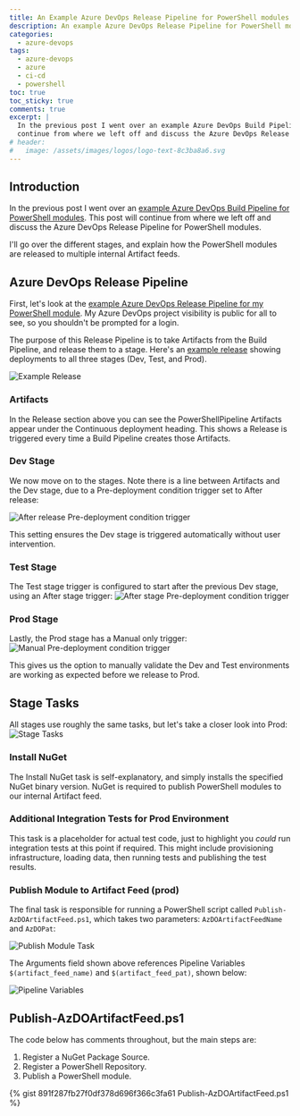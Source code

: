 ```yaml
---
title: An Example Azure DevOps Release Pipeline for PowerShell modules
description: An example Azure DevOps Release Pipeline for PowerShell modules
categories: 
  - azure-devops
tags:
  - azure-devops
  - azure
  - ci-cd
  - powershell
toc: true
toc_sticky: true
comments: true
excerpt: |
  In the previous post I went over an example Azure DevOps Build Pipeline for PowerShell modules. This post will
  continue from where we left off and discuss the Azure DevOps Release Pipeline for PowerShell modules.
# header:
#   image: /assets/images/logos/logo-text-8c3ba8a6.svg
---
```


## Introduction

In the previous post I went over an [example Azure DevOps Build Pipeline for PowerShell modules](https://adamrushuk.github.io/example-azure-devops-build-pipeline-for-powershell-modules/).
This post will continue from where we left off and discuss the Azure DevOps Release Pipeline for PowerShell modules.

I'll go over the different stages, and explain how the PowerShell modules are released to multiple internal
Artifact feeds.

## Azure DevOps Release Pipeline

First, let's look at the [example Azure DevOps Release Pipeline for my PowerShell module](https://dev.azure.com/adamrushuk/PoC/_release?definitionId=1&view=mine&_a=releases).
My Azure DevOps project visibility is public for all to see, so you shouldn't be prompted for a login.

The purpose of this Release Pipeline is to take Artifacts from the Build Pipeline, and release them to a stage.
Here's an [example release](https://dev.azure.com/adamrushuk/PoC/_releaseProgress?_a=release-pipeline-progress&releaseId=30)
showing deployments to all three stages (Dev, Test, and Prod).

![Example Release](/assets/images/powershell-release-pipeline/example-release.png)

### Artifacts

In the Release section above you can see the PowerShellPipeline Artifacts appear under the Continuous deployment
heading. This shows a Release is triggered every time a Build Pipeline creates those Artifacts.

### Dev Stage

We now move on to the stages. Note there is a line between Artifacts and the Dev stage, due to a Pre-deployment
condition trigger set to After release:

![After release Pre-deployment condition trigger](/assets/images/powershell-release-pipeline/pre-deployment-condition-trigger.png)

This setting ensures the Dev stage is triggered automatically without user intervention.

### Test Stage

The Test stage trigger is configured to start after the previous Dev stage, using an After stage trigger:
![After stage Pre-deployment condition trigger](/assets/images/powershell-release-pipeline/after-stage-pre-deployment-condition-trigger.png)

### Prod Stage

Lastly, the Prod stage has a Manual only trigger:
![Manual Pre-deployment condition trigger](/assets/images/powershell-release-pipeline/manual-pre-deployment-condition-trigger.png)

This gives us the option to manually validate the Dev and Test environments are working as expected before we
release to Prod.

## Stage Tasks

All stages use roughly the same tasks, but let's take a closer look into Prod:
![Stage Tasks](/assets/images/powershell-release-pipeline/stage-tasks.png)

### Install NuGet

The Install NuGet task is self-explanatory, and simply installs the specified NuGet binary version. NuGet is
required to publish PowerShell modules to our internal Artifact feed.

### Additional Integration Tests for Prod Environment

This task is a placeholder for actual test code, just to highlight you *could* run integration tests at this point
if required. This might include provisioning infrastructure, loading data, then running tests and publishing the
test results.

### Publish Module to Artifact Feed (prod)

The final task is responsible for running a PowerShell script called `Publish-AzDOArtifactFeed.ps1`, which takes
two parameters: `AzDOArtifactFeedName` and `AzDOPat`:
  
![Publish Module Task](/assets/images/powershell-release-pipeline/publish-module-task.png)

The Arguments field shown above references Pipeline Variables `$(artifact_feed_name)` and `$(artifact_feed_pat)`,
shown below:
  
![Pipeline Variables](/assets/images/powershell-release-pipeline/pipeline-variables.png)

## Publish-AzDOArtifactFeed.ps1

The code below has comments throughout, but the main steps are:

1. Register a NuGet Package Source.
1. Register a PowerShell Repository.
1. Publish a PowerShell module.

{% gist 891f287fb27f0df378d696f366c3fa61 Publish-AzDOArtifactFeed.ps1 %}
